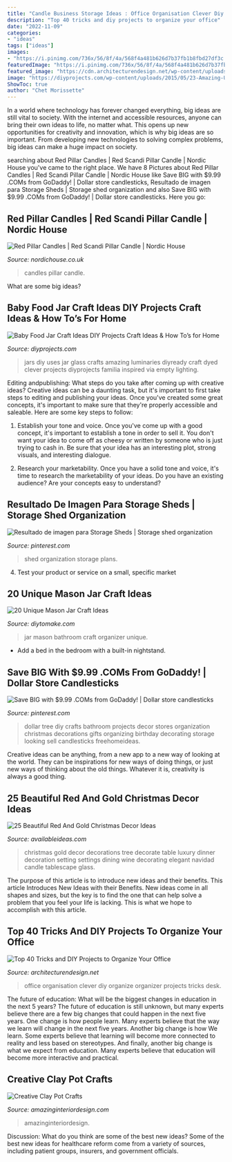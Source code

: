 ```yaml
---
title: "Candle Business Storage Ideas : Office Organisation Clever Diy Organize Organizer Projects Tricks Desk"
description: "Top 40 tricks and diy projects to organize your office"
date: "2022-11-09"
categories:
- "ideas"
tags: ["ideas"]
images:
- "https://i.pinimg.com/736x/56/8f/4a/568f4a481b626d7b37fb1b8fbd27df3c.jpg"
featuredImage: "https://i.pinimg.com/736x/56/8f/4a/568f4a481b626d7b37fb1b8fbd27df3c.jpg"
featured_image: "https://cdn.architecturendesign.net/wp-content/uploads/2014/11/clever-office-organisation-25.jpg"
image: "https://diyprojects.com/wp-content/uploads/2015/05/23-Amazing-Uses-of-Baby-Food-Jars-Dyed-Glass-Luminaries1.jpg"
ShowToc: true
author: "Chet Morissette"
---
```



In a world where technology has forever changed everything, big ideas are still vital to society. With the internet and accessible resources, anyone can bring their own ideas to life, no matter what. This opens up new opportunities for creativity and innovation, which is why big ideas are so important. From developing new technologies to solving complex problems, big ideas can make a huge impact on society.

	

		
searching about Red Pillar Candles | Red Scandi Pillar Candle | Nordic House you've came to the right place. We have 8 Pictures about Red Pillar Candles | Red Scandi Pillar Candle | Nordic House like Save BIG with $9.99 .COMs from GoDaddy! | Dollar store candlesticks, Resultado de imagen para Storage Sheds | Storage shed organization and also Save BIG with $9.99 .COMs from GoDaddy! | Dollar store candlesticks. Here you go:
		
    
## Red Pillar Candles | Red Scandi Pillar Candle | Nordic House

<img loading=lazy src="https://static.nordichouse.co.uk/pictures/tc_popup/57121.jpg" onerror="this.onerror=null;this.src='https://tse4.mm.bing.net/th?id=OIP.YB7vJZya8FCvT0hsiGhPvAHaJ3&amp;pid=15.1';" alt="Red Pillar Candles | Red Scandi Pillar Candle | Nordic House">

_Source: nordichouse.co.uk_

>candles pillar candle. 

	

What are some big ideas?
 

    
## Baby Food Jar Craft Ideas DIY Projects Craft Ideas &amp; How To’s For Home

<img loading=lazy src="https://diyprojects.com/wp-content/uploads/2015/05/23-Amazing-Uses-of-Baby-Food-Jars-Dyed-Glass-Luminaries1.jpg" onerror="this.onerror=null;this.src='https://tse4.mm.bing.net/th?id=OIP.ii0XHJmle6aSzYbHZXDHAAHaQH&amp;pid=15.1';" alt="Baby Food Jar Craft Ideas DIY Projects Craft Ideas &amp; How To’s for Home">

_Source: diyprojects.com_

>jars diy uses jar glass crafts amazing luminaries diyready craft dyed clever projects diyprojects familia inspired via empty lighting. 

	

Editing andpublishing: What steps do you take after coming up with creative ideas?
Creative ideas can be a daunting task, but it's important to first take steps to editing and publishing your ideas. Once you've created some great concepts, it's important to make sure that they're properly accessible and saleable. Here are some key steps to follow:
1. Establish your tone and voice. Once you've come up with a good concept, it's important to establish a tone in order to sell it. You don't want your idea to come off as cheesy or written by someone who is just trying to cash in. Be sure that your idea has an interesting plot, strong visuals, and interesting dialogue.

2. Research your marketability. Once you have a solid tone and voice, it's time to research the marketability of your ideas. Do you have an existing audience? Are your concepts easy to understand?

    
## Resultado De Imagen Para Storage Sheds | Storage Shed Organization

<img loading=lazy src="https://i.pinimg.com/736x/56/8f/4a/568f4a481b626d7b37fb1b8fbd27df3c.jpg" onerror="this.onerror=null;this.src='https://tse4.mm.bing.net/th?id=OIP.gtzKs8H1cYhKu4sV4NGOQQHaJ3&amp;pid=15.1';" alt="Resultado de imagen para Storage Sheds | Storage shed organization">

_Source: pinterest.com_

>shed organization storage plans. 

	

4. Test your product or service on a small, specific market

    
## 20 Unique Mason Jar Craft Ideas

<img loading=lazy src="https://www.diytomake.com/wp-content/uploads/2016/12/Mason-Jar-Bathroom-Organizer.jpg" onerror="this.onerror=null;this.src='https://tse3.mm.bing.net/th?id=OIP.uM2pFLcpxv5_kNsrPcW-JAHaLY&amp;pid=15.1';" alt="20 Unique Mason Jar Craft Ideas">

_Source: diytomake.com_

>jar mason bathroom craft organizer unique. 

	

- Add a bed in the bedroom with a built-in nightstand.

    
## Save BIG With $9.99 .COMs From GoDaddy! | Dollar Store Candlesticks

<img loading=lazy src="https://i.pinimg.com/736x/90/14/0d/90140d8bca7cef1d8d2bbaf8a4c5401b.jpg" onerror="this.onerror=null;this.src='https://tse1.mm.bing.net/th?id=OIP.UBfv_8JT4b3Ww0J-8bTw8AHaNK&amp;pid=15.1';" alt="Save BIG with $9.99 .COMs from GoDaddy! | Dollar store candlesticks">

_Source: pinterest.com_

>dollar tree diy crafts bathroom projects decor stores organization christmas decorations gifts organizing birthday decorating storage looking sell candlesticks freehomeideas. 

	

Creative ideas can be anything, from a new app to a new way of looking at the world. They can be inspirations for new ways of doing things, or just new ways of thinking about the old things. Whatever it is, creativity is always a good thing.

    
## 25 Beautiful Red And Gold Christmas Decor Ideas

<img loading=lazy src="http://availableideas.com/wp-content/uploads/2015/09/beautiful-red-and-gold-christmas-decorations-14.jpg" onerror="this.onerror=null;this.src='https://tse3.mm.bing.net/th?id=OIP.Airu4SC-RCepFNDttm-wEQHaLB&amp;pid=15.1';" alt="25 Beautiful Red And Gold Christmas Decor Ideas">

_Source: availableideas.com_

>christmas gold decor decorations tree decorate table luxury dinner decoration setting settings dining wine decorating elegant navidad candle tablescape glass. 

	

The purpose of this article is to introduce new ideas and their benefits.
This article Introduces New Ideas with their Benefits. New ideas come in all shapes and sizes, but the key is to find the one that can help solve a problem that you feel your life is lacking. This is what we hope to accomplish with this article.

    
## Top 40 Tricks And DIY Projects To Organize Your Office

<img loading=lazy src="https://cdn.architecturendesign.net/wp-content/uploads/2014/11/clever-office-organisation-25.jpg" onerror="this.onerror=null;this.src='https://tse4.mm.bing.net/th?id=OIP.9PjsKAslajVWK1oyISRTFAHaLH&amp;pid=15.1';" alt="Top 40 Tricks and DIY Projects to Organize Your Office">

_Source: architecturendesign.net_

>office organisation clever diy organize organizer projects tricks desk. 

	

The future of education: What will be the biggest changes in education in the next 5 years?
The future of education is still unknown, but many experts believe there are a few big changes that could happen in the next five years. 
One change is how people learn. Many experts believe that the way we learn will change in the next five years. 
Another big change is how We learn. Some experts believe that learning will become more connected to reality and less based on stereotypes. 
And finally, another big change is what we expect from education. Many experts believe that education will become more interactive and practical.

    
## Creative Clay Pot Crafts

<img loading=lazy src="http://www.amazinginteriordesign.com/wp-content/uploads/2020/03/2-11.jpg" onerror="this.onerror=null;this.src='https://tse1.mm.bing.net/th?id=OIP.VTGOgiPPQGhKI_ZAEkQVwwHaJ4&amp;pid=15.1';" alt="Creative Clay Pot Crafts">

_Source: amazinginteriordesign.com_

>amazinginteriordesign. 

	

Discussion: What do you think are some of the best new ideas?
Some of the best new ideas for healthcare reform come from a variety of sources, including patient groups, insurers, and government officials.


